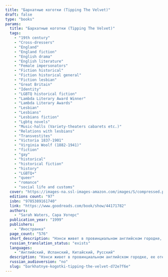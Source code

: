 ```yaml
---
title: "Бархатные коготки (Tipping The Velvet)"
draft: false
type: "books"
params:
  title: "Бархатные коготки (Tipping The Velvet)"
  tags:
    - "19th century"
    - "Cross-dressers"
    - "England"
    - "England fiction"
    - "English drama"
    - "English literature"
    - "Female impersonators"
    - "Fiction historical"
    - "Fiction historical general"
    - "Fiction lesbian"
    - "Great Britain"
    - "Identity"
    - "LGBTQ historical fiction"
    - "Lambda Literary Award Winner"
    - "Lambda Literary Awards"
    - "Lesbian"
    - "Lesbians"
    - "Lesbians fiction"
    - "Lgbtq novels"
    - "Music-halls (Variety-theaters cabarets etc.)"
    - "Relations with lesbians"
    - "Transvestites"
    - "Victoria 1837-1901"
    - "Virginia Woolf (1882-1941)"
    - "fiction"
    - "gay"
    - "historical"
    - "historical fiction"
    - "history"
    - "LGBTQ+"
    - "queer"
    - "romance"
    - "social life and customs"
  cover: "https://images-na.ssl-images-amazon.com/images/S/compressed.photo.goodreads.com/books/1425892206i/25104465.jpg, https://images-na.ssl-images-amazon.com/images/S/compressed.photo.goodreads.com/books/1551514885i/44171782.jpg"
  editions count: "97"
  isbn: "9785389161740"
  link: "https://www.goodreads.com/book/show/44171782"
  authors:
    - "Sarah Waters, Сара Уотерс"
  publication_year: "1999"
  publishers:
    - "Иностранка"
  page_count: "576"
  short_description: "Нэнси живет в провинциальном английском городке, ее отец держит приморский устричный бар. Каждый вечер, переодевшись в выходное платье, она посещает мюзик-холл, где с бурлескным номером выступает Китти Батлер. Постепенно девушки сближаются, и когда новый импресарио предлагает Китти лондонский ангажемент, Нэнси следует за ней в столицу…"
  russian_translation_status: "exists"
  languages:
    - "Английский, Испанский, Китайский, Русский"
  description: "Нэнси живет в провинциальном английском городке, ее отец держит приморский устричный бар. Каждый вечер, переодевшись в выходное платье, она посещает мюзик-холл, где с бурлескным номером выступает Китти Батлер. Постепенно девушки сближаются, и когда новый импресарио предлагает Китти лондонский ангажемент, Нэнси следует за ней в столицу. Вскоре об их совместном номере говорит весь Лондон. Нэнси счастлива, еще не догадываясь, как близка разлука, на какое дно ей придется опуститься, чтобы найти себя, и какие хищники водятся в придонных водах…\n\nNan King, an oyster girl, is captivated by the music hall phenomenon Kitty Butler, a male impersonator extraordinaire treading the boards in Canterbury. Through a friend at the box office, Nan manages to visit all her shows and finally meet her heroine. Soon after, she becomes Kitty's dresser and the two head for the bright lights of Leicester Square where they begin a glittering career as music-hall stars in an all-singing and dancing double act. At the same time, behind closed doors, they admit their attraction to each other and their affair begins."
  russian_audioversion: "no"
  slug: "barkhatnye-kogotki-tipping-the-velvet-d72e7f6e"
---
```

